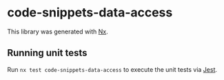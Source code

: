 # code-snippets-data-access

This library was generated with [Nx](https://nx.dev).

## Running unit tests

Run `nx test code-snippets-data-access` to execute the unit tests via [Jest](https://jestjs.io).
